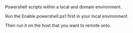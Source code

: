 Powershell scripts within a local and domain environment.

Run the Enable powershell.ps1 first in your local environment.

Then run it on the host that you want to remote onto.
